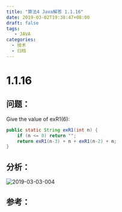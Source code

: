 ```yaml
---
title: "算法4 Java解答 1.1.16"
date: 2019-03-02T19:38:47+08:00
draft: false
tags:
   - JAVA
categories:
  - 技术
  - 归档
---
```



# 1.1.16

## 问题：

Give the value of exR1(6):

```java
public static String exR1(int n) {
    if (n <= 0) return "";
    return exR1(n-3) + n + exR1(n-2) + n;
}
```


## 分析：

![2019-03-03-004](https://gitee.com/gdhu/prvpic/raw/master/2019-03-03-004.png)

## 参考：


